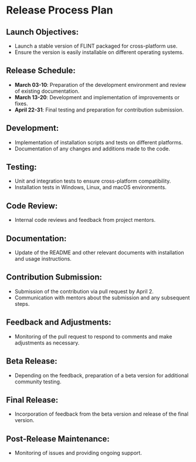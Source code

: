 # Release Process Plan

## Launch Objectives:
- Launch a stable version of FLINT packaged for cross-platform use.
- Ensure the version is easily installable on different operating systems.

## Release Schedule:
- **March 03-10**: Preparation of the development environment and review of existing documentation.
- **March 13-20**: Development and implementation of improvements or fixes.
- **April 22-31**: Final testing and preparation for contribution submission.

## Development:
- Implementation of installation scripts and tests on different platforms.
- Documentation of any changes and additions made to the code.

## Testing:
- Unit and integration tests to ensure cross-platform compatibility.
- Installation tests in Windows, Linux, and macOS environments.

## Code Review:
- Internal code reviews and feedback from project mentors.

## Documentation:
- Update of the README and other relevant documents with installation and usage instructions.

## Contribution Submission:
- Submission of the contribution via pull request by April 2.
- Communication with mentors about the submission and any subsequent steps.

## Feedback and Adjustments:
- Monitoring of the pull request to respond to comments and make adjustments as necessary.

## Beta Release:
- Depending on the feedback, preparation of a beta version for additional community testing.

## Final Release:
- Incorporation of feedback from the beta version and release of the final version.

## Post-Release Maintenance:
- Monitoring of issues and providing ongoing support.
